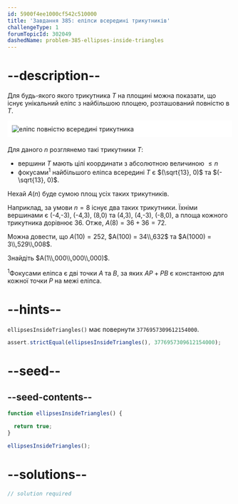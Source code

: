 ```yaml
---
id: 5900f4ee1000cf542c510000
title: 'Завдання 385: еліпси всередині трикутників'
challengeType: 1
forumTopicId: 302049
dashedName: problem-385-ellipses-inside-triangles
---
```


# --description--

Для будь-якого якого трикутника $T$ на площині можна показати, що існує унікальний еліпс з найбільшою площею, розташований повністю в $T$.

<img alt="еліпс повністю всередині трикутника" src="https://cdn.freecodecamp.org/curriculum/project-euler/ellipses-inside-triangles.png" style="background-color: white; padding: 10px; display: block; margin-right: auto; margin-left: auto; margin-bottom: 1.2rem;" />

Для даного $n$ розглянемо такі трикутники $T$:

-   вершини $T$ мають цілі координати з абсолютною величиною $≤ n$
-   фокусами<sup>1</sup> найбільшого еліпса всередині $T$ є $(\sqrt{13}, 0)$ та $(-\sqrt{13}, 0)$.

Нехай $A(n)$ буде сумою площ усіх таких трикутників.

Наприклад, за умови $n = 8$ існує два таких трикутники. Їхніми вершинами є (-4,-3), (-4,3), (8,0) та (4,3), (4,-3), (-8,0), а площа кожного трикутника дорівнює 36. Отже, $A(8) = 36 + 36 = 72$.

Можна довести, що $A(10) = 252$, $A(100) = 34\\,632$ та $A(1000) = 3\\,529\\,008$.

Знайдіть $A(1\\,000\\,000\\,000)$.

<sup>1</sup>Фокусами еліпса є дві точки $A$ та $B$, за яких $AP + PB$ є константою для кожної точки $P$ на межі еліпса.

# --hints--

`ellipsesInsideTriangles()` має повернути `3776957309612154000`.

```js
assert.strictEqual(ellipsesInsideTriangles(), 3776957309612154000);
```

# --seed--

## --seed-contents--

```js
function ellipsesInsideTriangles() {

  return true;
}

ellipsesInsideTriangles();
```

# --solutions--

```js
// solution required
```
